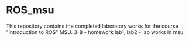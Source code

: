 # ROS_msu

This repository contains the completed laboratory works for the course "Introduction to ROS" MSU.
3-8 - homework
lab1, lab2 - lab works in msu

